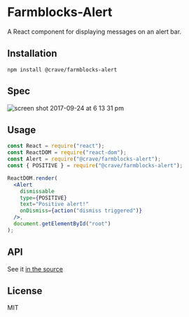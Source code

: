 # Farmblocks-Alert 

A React component for displaying messages on an alert bar.

## Installation

```
npm install @crave/farmblocks-alert
```

## Spec

![screen shot 2017-09-24 at 6 13 31 pm](https://user-images.githubusercontent.com/7760/30786905-30965154-a154-11e7-9659-bf78d3773068.png)

## Usage

```jsx
const React = require("react");
const ReactDOM = require("react-dom");
const Alert = require("@crave/farmblocks-alert");
const { POSITIVE } = require("@crave/farmblocks-alert");

ReactDOM.render(
  <Alert
    dismissable
    type={POSITIVE}
    text="Positive alert!"
    onDismiss={action("dismiss triggered")}
  />,
  document.getElementById("root")
);
```

## API

See it [in the source](https://github.com/CraveFood/farmblocks/blob/feature/alert-component/packages/alert/src/index.js#L25-L36)

## License

MIT
